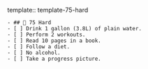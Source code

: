 template:: template-75-hard

	- ## 💪 75 Hard
	- [ ] Drink 1 gallon (3.8L) of plain water.
	- [ ] Perform 2 workouts.
	- [ ] Read 10 pages in a book.
	- [ ] Follow a diet.
	- [ ] No alcohol.
	- [ ] Take a progress picture.